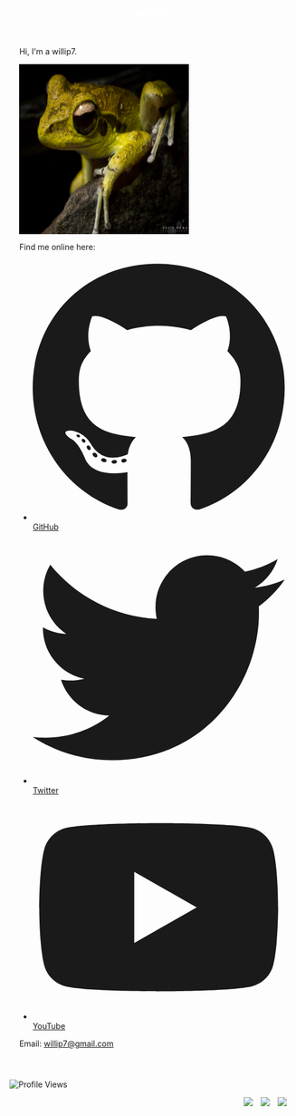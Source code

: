 ![]()<!DOCTYPE html><html lang="en"><head><meta charSet="utf-8"/><meta http-equiv="x-ua-compatible" content="ie=edge"/><meta name="viewport" content="width=device-width, initial-scale=1, shrink-to-fit=no"/><meta data-react-helmet="true" name="description" content="willip7&#x27;s Webpage"/><meta data-react-helmet="true" property="og:title" content="Home"/><meta data-react-helmet="true" property="og:description" content="willip7&#x27;s Webpage"/><meta data-react-helmet="true" property="og:type" content="website"/><meta data-react-helmet="true" name="twitter:card" content="summary"/><meta data-react-helmet="true" name="twitter:creator" content="@prvnsmpth"/><meta data-react-helmet="true" name="twitter:title" content="Home"/><meta data-react-helmet="true" name="twitter:description" content="willip7&#x27;s Webpage"/><link rel="icon" href="/favicon-32x32.png?v=2015995a566d4f52273492554c3d6206" type="image/png"/><link rel="manifest" href="/manifest.webmanifest" crossorigin="anonymous"/><meta name="theme-color" content="#663399"/><link rel="apple-touch-icon" sizes="48x48" href="/icons/icon-48x48.png?v=2015995a566d4f52273492554c3d6206"/><link rel="apple-touch-icon" sizes="72x72" href="/icons/icon-72x72.png?v=2015995a566d4f52273492554c3d6206"/><link rel="apple-touch-icon" sizes="96x96" href="/icons/icon-96x96.png?v=2015995a566d4f52273492554c3d6206"/><link rel="apple-touch-icon" sizes="144x144" href="/icons/icon-144x144.png?v=2015995a566d4f52273492554c3d6206"/><link rel="apple-touch-icon" sizes="192x192" href="/icons/icon-192x192.png?v=2015995a566d4f52273492554c3d6206"/><link rel="apple-touch-icon" sizes="256x256" href="/icons/icon-256x256.png?v=2015995a566d4f52273492554c3d6206"/><link rel="apple-touch-icon" sizes="384x384" href="/icons/icon-384x384.png?v=2015995a566d4f52273492554c3d6206"/><link rel="apple-touch-icon" sizes="512x512" href="/icons/icon-512x512.png?v=2015995a566d4f52273492554c3d6206"/><link as="script" rel="preload" href="/webpack-runtime-633b902117a92100e18a.js"/><link as="script" rel="preload" href="/framework-445649399d1c721f1f74.js"/><link as="script" rel="preload" href="/app-868b01a2261d4c17784c.js"/><link as="script" rel="preload" href="/styles-e9d24b1846c7d6eb9685.js"/><link as="script" rel="preload" href="/a9a7754c-f880800cb792eefdebe3.js"/><link as="script" rel="preload" href="/11a94a3e73140724a8de4b52d94986fe0f3aacd5-b7234dcca0e19428aaa2.js"/><link as="script" rel="preload" href="/component---src-pages-index-js-de36e8c1b6e559635fbd.js"/><link as="fetch" rel="preload" href="/page-data/index/page-data.json" crossorigin="anonymous"/><link as="fetch" rel="preload" href="/page-data/sq/d/1132682437.json" crossorigin="anonymous"/><link as="fetch" rel="preload" href="/page-data/sq/d/3649515864.json" crossorigin="anonymous"/><link as="fetch" rel="preload" href="/page-data/sq/d/63159454.json" crossorigin="anonymous"/><link as="fetch" rel="preload" href="/page-data/app-data.json" crossorigin="anonymous"/></head><body><div id="___gatsby"><div style="outline:none" tabindex="-1" id="gatsby-focus-wrapper"><header style="margin-top:1.45rem;margin-bottom:1.45rem"><div style="margin:0 auto;max-width:960px;padding:1.45rem 1.0875rem;display:flex;justify-content:space-between"><h2 style="margin:0;flex-grow:1"><a aria-current="page" style="color:white;text-decoration:none;border-bottom:none" class="" href="/">willip7</a></h2><div></div></div></header><div style="margin:0 auto;max-width:960px;padding:0 1.0875rem 1.45rem"><main><p>Hi, I&#x27;m a willip7.</p><img id="img" src="willip7.jpg" alt="willip7" align="center" height="300" width="300"><p>Find me online here:</p><ul class="index-module--list--3C1Zu"><li><div class="index-module--linkContainer--27eNj"><svg aria-hidden="true" focusable="false" data-prefix="fab" data-icon="github" class="svg-inline--fa fa-github fa-w-16 fa-2x " role="img" xmlns="http://www.w3.org/2000/svg" viewBox="0 0 496 512"><path fill="currentColor" d="M165.9 397.4c0 2-2.3 3.6-5.2 3.6-3.3.3-5.6-1.3-5.6-3.6 0-2 2.3-3.6 5.2-3.6 3-.3 5.6 1.3 5.6 3.6zm-31.1-4.5c-.7 2 1.3 4.3 4.3 4.9 2.6 1 5.6 0 6.2-2s-1.3-4.3-4.3-5.2c-2.6-.7-5.5.3-6.2 2.3zm44.2-1.7c-2.9.7-4.9 2.6-4.6 4.9.3 2 2.9 3.3 5.9 2.6 2.9-.7 4.9-2.6 4.6-4.6-.3-1.9-3-3.2-5.9-2.9zM244.8 8C106.1 8 0 113.3 0 252c0 110.9 69.8 205.8 169.5 239.2 12.8 2.3 17.3-5.6 17.3-12.1 0-6.2-.3-40.4-.3-61.4 0 0-70 15-84.7-29.8 0 0-11.4-29.1-27.8-36.6 0 0-22.9-15.7 1.6-15.4 0 0 24.9 2 38.6 25.8 21.9 38.6 58.6 27.5 72.9 20.9 2.3-16 8.8-27.1 16-33.7-55.9-6.2-112.3-14.3-112.3-110.5 0-27.5 7.6-41.3 23.6-58.9-2.6-6.5-11.1-33.3 2.6-67.9 20.9-6.5 69 27 69 27 20-5.6 41.5-8.5 62.8-8.5s42.8 2.9 62.8 8.5c0 0 48.1-33.6 69-27 13.7 34.7 5.2 61.4 2.6 67.9 16 17.7 25.8 31.5 25.8 58.9 0 96.5-58.9 104.2-114.8 110.5 9.2 7.9 17 22.9 17 46.4 0 33.7-.3 75.4-.3 83.6 0 6.5 4.6 14.4 17.3 12.1C428.2 457.8 496 362.9 496 252 496 113.3 383.5 8 244.8 8zM97.2 352.9c-1.3 1-1 3.3.7 5.2 1.6 1.6 3.9 2.3 5.2 1 1.3-1 1-3.3-.7-5.2-1.6-1.6-3.9-2.3-5.2-1zm-10.8-8.1c-.7 1.3.3 2.9 2.3 3.9 1.6 1 3.6.7 4.3-.7.7-1.3-.3-2.9-2.3-3.9-2-.6-3.6-.3-4.3.7zm32.4 35.6c-1.6 1.3-1 4.3 1.3 6.2 2.3 2.3 5.2 2.6 6.5 1 1.3-1.3.7-4.3-1.3-6.2-2.2-2.3-5.2-2.6-6.5-1zm-11.4-14.7c-1.6 1-1.6 3.6 0 5.9 1.6 2.3 4.3 3.3 5.6 2.3 1.6-1.3 1.6-3.9 0-6.2-1.4-2.3-4-3.3-5.6-2z"></path></svg><a href="https://github.com/willip7" class="index-module--link--3a3Th">GitHub</a></div></li><li><div class="index-module--linkContainer--27eNj"><svg aria-hidden="true" focusable="false" data-prefix="fab" data-icon="twitter" class="svg-inline--fa fa-twitter fa-w-16 fa-2x " role="img" xmlns="http://www.w3.org/2000/svg" viewBox="0 0 512 512"><path fill="currentColor" d="M459.37 151.716c.325 4.548.325 9.097.325 13.645 0 138.72-105.583 298.558-298.558 298.558-59.452 0-114.68-17.219-161.137-47.106 8.447.974 16.568 1.299 25.34 1.299 49.055 0 94.213-16.568 130.274-44.832-46.132-.975-84.792-31.188-98.112-72.772 6.498.974 12.995 1.624 19.818 1.624 9.421 0 18.843-1.3 27.614-3.573-48.081-9.747-84.143-51.98-84.143-102.985v-1.299c13.969 7.797 30.214 12.67 47.431 13.319-28.264-18.843-46.781-51.005-46.781-87.391 0-19.492 5.197-37.36 14.294-52.954 51.655 63.675 129.3 105.258 216.365 109.807-1.624-7.797-2.599-15.918-2.599-24.04 0-57.828 46.782-104.934 104.934-104.934 30.213 0 57.502 12.67 76.67 33.137 23.715-4.548 46.456-13.32 66.599-25.34-7.798 24.366-24.366 44.833-46.132 57.827 21.117-2.273 41.584-8.122 60.426-16.243-14.292 20.791-32.161 39.308-52.628 54.253z"></path></svg><a href="https://twitter.com/willip7" class="index-module--link--3a3Th">Twitter</a></div></li><li><div class="index-module--linkContainer--27eNj"><svg aria-hidden="true" focusable="false" data-prefix="fab" data-icon="youtube" class="svg-inline--fa fa-youtube fa-w-18 fa-2x " role="img" xmlns="http://www.w3.org/2000/svg" viewBox="0 0 576 512"><path fill="currentColor" d="M549.655 124.083c-6.281-23.65-24.787-42.276-48.284-48.597C458.781 64 288 64 288 64S117.22 64 74.629 75.486c-23.497 6.322-42.003 24.947-48.284 48.597-11.412 42.867-11.412 132.305-11.412 132.305s0 89.438 11.412 132.305c6.281 23.65 24.787 41.5 48.284 47.821C117.22 448 288 448 288 448s170.78 0 213.371-11.486c23.497-6.321 42.003-24.171 48.284-47.821 11.412-42.867 11.412-132.305 11.412-132.305s0-89.438-11.412-132.305zm-317.51 213.508V175.185l142.739 81.205-142.739 81.201z"></path></svg><a href="https://www.youtube.com/willip7" class="index-module--link--3a3Th">YouTube</a></div></li></ul><p>Email:<!-- --> <a href="mailto:willip7@gmail.com" color="white">willip7@gmail.com</a></p><div class="index-module--imageContainer--KtYa0"></div></main><footer style="margin-top:2rem"></footer></div></div><div id="gatsby-announcer" style="position:absolute;top:0;width:1px;height:1px;padding:0;overflow:hidden;clip:rect(0, 0, 0, 0);white-space:nowrap;border:0" aria-live="assertive" aria-atomic="true"></div></div></body></html>![Profile Views](https://komarev.com/ghpvc/?username=willip7&color=brightgreen&label=PROFILE+VIEWS)<p align="right"><a href="https://willip7.github.io/cv/" alt="portfolio"><img src="https://img.shields.io/badge/Portfolio-willip7-brightgreen.svg" /></a>&emsp;<a href="https://t.me/willip7" alt="Telegram"><img src="https://img.shields.io/badge/-willip7-blue?style=social&logo=Telegram&logoColor=blue" /></a>&emsp;<a href="https://www.paypal.com/paypalme/willip7" alt="PayPal"><img src="https://img.shields.io/badge/-willip7-blue?style=social&logo=PayPal&logoColor=blue" /></a>&emsp;</p>
